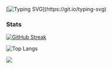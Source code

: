 [![Typing SVG](https://readme-typing-svg.demolab.com?font=Fira+Code&size=30&pause=1000&color=CDD6F4&width=435&lines=Hello+world!)](https://git.io/typing-svg)

### Stats

[![GitHub Streak](https://streak-stats.demolab.com?user=Pedroxhrq&theme=catppuccin-mocha)](https://git.io/streak-stats)

![Top Langs](https://github-readme-stats.vercel.app/api/top-langs/?username=anuraghazra&layout=compact&bg_color=1e1e2e&text_color=cdd6f4&icon_color=cba6f7&title_color=94e2d5)

![](https://komarev.com/ghpvc/?username=Pedroxhrq&color=lightgrey)

<!--
**Pedroxhrq/Pedroxhrq** is a ✨ _special_ ✨ repository because its `README.md` (this file) appears on your GitHub profile.

Here are some ideas to get you started:

- 🔭 I’m currently working on ...
- 🌱 I’m currently learning ...
- 👯 I’m looking to collaborate on ...
- 🤔 I’m looking for help with ...
- 💬 Ask me about ...
- 📫 How to reach me: ...
- 😄 Pronouns: ...
- ⚡ Fun fact: ...
-->
